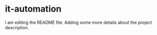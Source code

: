 # it-automation
I am editing the README file. Adding some more details about the project description.

